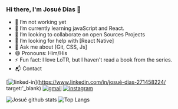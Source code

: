 ### Hi there, I'm Josué Dias 👋

- 🔭 I’m not working yet 
- 🌱 I’m currently learning javaScript and React.
- 👯 I’m looking to collaborate on open Sources Projects
- 🤔 I’m looking for help with [React Native]
- 💬 Ask me about [Git, CSS, Js]
- 😄 Pronouns: Him/His
- ⚡ Fun fact: I love LoTR, but I haven't read a book from the series.
- 📬 Contact

[![linked-in](https://img.shields.io/badge/Linkedin-0077B5?style=for-the-badge&logo=LinkedIn&logoColor=white)](https://www.linkedin.com/in/josué-dias-271458224/ target:'_blank)
[![gmail](https://img.shields.io/badge/Gmail-D14836?style=for-the-badge&logo=Gmail&logoColor=white)](mailto:josueneto.camargo@gmail.com)
[![instagram](https://img.shields.io/badge/Instagram-E4405F?style=for-the-badge&logo=instagram&logoColor=white)](https://www.instagram.com/jd_netoo/)

![Josué github stats](https://github-readme-stats.vercel.app/api?username=Whoj01&show_icons=true&theme=radical) ![Top Langs](https://github-readme-stats.vercel.app/api/top-langs/?username=Whoj01&theme=dracula&layout=compact)



